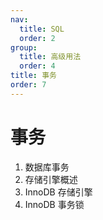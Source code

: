 ```yaml
---
nav:
  title: SQL
  order: 2
group:
  title: 高级用法
  order: 4
title: 事务
order: 7
---
```


# 事务

1. 数据库事务
2. 存储引擎概述
3. InnoDB 存储引擎
4. InnoDB 事务锁
